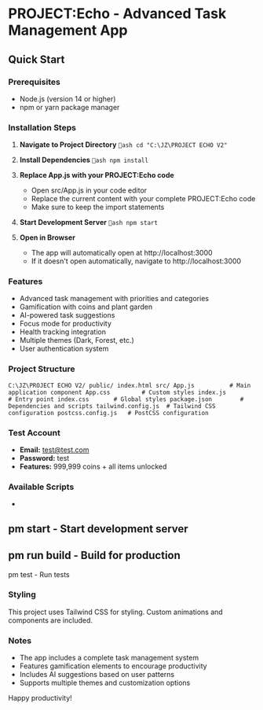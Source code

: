 ﻿# PROJECT:Echo - Advanced Task Management App

##  Quick Start

### Prerequisites
- Node.js (version 14 or higher)
- npm or yarn package manager

### Installation Steps

1. **Navigate to Project Directory**
   `ash
   cd "C:\JZ\PROJECT ECHO V2"
   `

2. **Install Dependencies**
   `ash
   npm install
   `

3. **Replace App.js with your PROJECT:Echo code**
   - Open src/App.js in your code editor
   - Replace the current content with your complete PROJECT:Echo code
   - Make sure to keep the import statements

4. **Start Development Server**
   `ash
   npm start
   `

5. **Open in Browser**
   - The app will automatically open at http://localhost:3000
   - If it doesn't open automatically, navigate to http://localhost:3000

###  Features
- Advanced task management with priorities and categories
- Gamification with coins and plant garden
- AI-powered task suggestions
- Focus mode for productivity
- Health tracking integration
- Multiple themes (Dark, Forest, etc.)
- User authentication system

###  Project Structure
`
C:\JZ\PROJECT ECHO V2/
 public/
    index.html
 src/
    App.js          # Main application component
    App.css         # Custom styles
    index.js        # Entry point
    index.css       # Global styles
 package.json        # Dependencies and scripts
 tailwind.config.js  # Tailwind CSS configuration
 postcss.config.js   # PostCSS configuration
`

###  Test Account
- **Email:** test@test.com  
- **Password:** test
- **Features:** 999,999 coins + all items unlocked

###  Available Scripts
- 
pm start - Start development server
- 
pm run build - Build for production
- 
pm test - Run tests

###  Styling
This project uses Tailwind CSS for styling. Custom animations and components are included.

###  Notes
- The app includes a complete task management system
- Features gamification elements to encourage productivity
- Includes AI suggestions based on user patterns
- Supports multiple themes and customization options

Happy productivity! 

